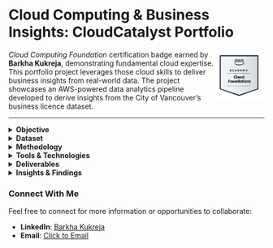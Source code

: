 # Cloud Computing & Business Insights: CloudCatalyst Portfolio

<img align="right" src="images/cloud_foundation_badge.png" width="100">

_Cloud Computing Foundation_ certification badge earned by **Barkha Kukreja**, demonstrating fundamental cloud expertise. This portfolio project leverages those cloud skills to deliver business insights from real-world data. The project showcases an AWS-powered data analytics pipeline developed to derive insights from the City of Vancouver’s business licence dataset.

---

<details>
  <summary><strong>Objective</strong></summary>

<p>
This project aimed to develop an end-to-end **Data Analytic Platform (DAP)** on AWS to analyze **City of Vancouver business license data (2013–2024)** and uncover meaningful business insights. This involved designing a robust cloud-based data pipeline to ingest and process a large public dataset, ensure data quality and security, and enable interactive analysis. By accomplishing this, the project demonstrates how cloud services can transform open data into valuable insights into urban business activity, supporting data-driven decision-making for stakeholders (e.g., city officials, entrepreneurs, or potential investors).
</p>

</details>

<details>
  <summary><strong>Dataset</strong></summary>

**City of Vancouver Business Licences (2013–2024)**, a public open dataset containing detailed records of business licences issued in the City of Vancouver from 2013 up to May 5, 2024 [City of Vancouver Open Data Portal](https://opendata.vancouver.ca/explore/dataset/business-licences-2013-to-2024/) 

### **Key Attributes:**

- **Licence Details:** Licence number, status (e.g. issued, expired, or gone out of business), issue date and expiry date (business licences are typically annual).
- **Business Information:** Business name and trade name, business type category (original classification), number of employees, and fee paid for the licence.
- **Location Information:** Business address and geographic coordinates (if the business is within city limits).

In total, the dataset contains over 780,000 records, reflecting the city’s active business landscape over 11+ years. (Under Licence By-law No. 4450, every business in Vancouver must obtain a valid licence to operate).

> **Note:** In May 2024, the City streamlined its business licence categories, consolidating 500+ business types into fewer than 100​ [City of Vancouver Open Data Portal](https://opendata.vancouver.ca/explore/dataset/business-licences-2013-to-2024/). This project’s analysis uses the original categories for consistency across 2013–2024 data. (Records from 2013–early 2024 use the pre-consolidation categories, as provided in the open dataset.) Data quality considerations from the source were also noted. For example, addresses for home-based businesses are partially redacted for privacy​ [City of Vancouver Open Data Portal](https://opendata.vancouver.ca/explore/dataset/business-licences-2013-to-2024/), and a unique ID (Licence RSN) is used to identify each licence to avoid any duplication issues​.

### **Dataset Visualization:**

**Figure 1.**
  A graph for business licensing activity patterns and yearly contributions from business authorization fees in White Rock city from 2013-2024."
 <p align="center">
<img src="images/figure_28_part1.png" alt="A graph for business licensing activity patterns and yearly contributions from business authorization fees in White Rock city from 2013-2024" width="500">
</p>

_Note:_ Displays annual issued licence counts and total fees, highlighting economic fluctuations and growth trends over the study period.

</details>

<details>
  <summary><strong>Methodology</strong></summary>

<p>
To achieve the project objectives, a full AWS-based data pipeline was implemented with the following steps:

**Data Ingestion:**  
The raw data (downloaded as CSV from Vancouver’s Open Data Portal) was **ingested into Amazon S3**, establishing a data lake for raw and processed data. An **AWS KMS** (Key Management Service) key was used to encrypt the data at rest in S3 for security. Versioning was enabled on the S3 bucket to track any changes to the dataset over time.

<p align="center">
  <img src="images/figure_32_part2.png" alt="Encryption Settings for Raw Data Bucket" width="500">
</p>

_Note_: Demonstrates secure storage of raw dataset using AWS KMS-managed keys.

---

**Data Preparation & Cleaning:**  
Using **AWS Glue DataBrew**, the dataset was profiled and cleaned through a no-code/low-code interface. This involved handling missing or anonymized fields (for instance, some home-based businesses lack address details by design  [City of Vancouver Open Data Portal](https://opendata.vancouver.ca/explore/dataset/business-licences-2013-to-2024/)), standardizing date and string formats, and filtering out irrelevant or duplicate records. A **DataBrew** _recipe_ was created to document all transformation steps (e.g., trimming whitespace in business names and converting the two-digit `FOLDERYEAR` field into a full year). This recipe was then applied in a DataBrew job, which output a **cleansed, enriched dataset** back to S3 in parquet format.

<p align="center">
  <img src="images/figure_35_part1.png" alt="AWS Glue DataBrew Cleaning Recipe Configuration" width="300" height="500">
</p>

_Note:_ Highlights visual transformation steps applied to prepare clean, queryable data.

---

**Data Cataloging:**  
An **AWS Glue Data Catalog** database and table were set up to catalog the cleaned data. The schema (column names and data types for each attribute, such as BusinessType, IssueDate, FeePaid, etc.) was defined so that other services could easily query the data. This was done by running an AWS Glue Crawler on the cleaned data in S3, which automatically inferred the schema and registered it in the Glue Catalog. The cataloged table was partitioned by year to improve query performance (each `FOLDERYEAR` as a partition).

---

**Data Analysis (Interactive Queries):**  
**Amazon Athena** analyzed the data directly from S3 via SQL queries. With the data catalog in place, Athena could query the business licence table using standard SQL without provisioning any servers. Multiple analyses were conducted:

- *Time-series analysis:* Counting the number of new licences issued each year and summing total fees collected per year.  
- *Category analysis:* Identifying the most common business categories (e.g., determining which business types had the highest number of licences) and how this distribution changed over time.
- *Status analysis:* Examining licence status trends (how many licences were not renewed or marked “Gone Out of Business” each year, etc.).  
- *Geographic analysis:* Using coordinates and address data to summarize licences by neighbourhood (e.g., Downtown vs. other areas) to see which areas had the most business activity or the highest closure rates. These queries were saved and could be re-run or adapted for further exploration. Athena’s results for key queries were exported to CSV/JSON for reporting.

<p align="center">
  <img src="images/figure_30_part2.png" alt="Athena SQL Query for Aggregating Licence Data by Year" width="500">
</p>

_Note_ Illustrates the SQL used to derive key annual business metrics using Amazon Athena.

---

**Monitoring & Logging:**  
Throughout the process, **AWS CloudWatch** and **AWS CloudTrail** were enabled to monitor the platform’s operations. CloudWatch Logs captured the DataBrew job execution details (and any error logs) and Athena query logs, including performance metrics like execution time and data scanned. CloudWatch metrics were used to verify that the DataBrew jobs and Athena queries stayed within expected run times and cost boundaries. **AWS CloudTrail** was used to audit actions in the AWS account – for example, logging who ran Athena queries or when the S3 data was accessed – providing an extra layer of transparency and security compliance for the data pipeline.

<p align="center">
  <img src="images/figure_44_part2.png" alt="AWS CloudWatch Dashboard for Project Metrics" width="500">
</p>

_Note:_ Displays usage metrics and query performance logs for data pipeline visibility.
</p>

</details>

<details>
  <summary><strong>Tools & Technologies</strong></summary>

<p>
**Amazon S3:**  
Scalable object storage used as the data lake for this project. Raw CSV data and transformed parquet data reside in S3, benefiting from high durability and integration with other AWS services.

<p align="center">
  <img src="images/figure_28_part2.png" alt="System-Level Analytical Output in Parquet Format" width="500">
</p>

_Note:_ Demonstrates how business licence data is efficiently stored in parquet format within the S3 data lake for high-performance querying.

---

**AWS Glue DataBrew:**  
A visual data preparation tool that was used to clean and transform the licence data without writing code. DataBrew’s interactive interface and transformations (splitting columns, merging data, filtering, etc.) accelerated the data cleaning process.

<p align="center">
  <img src="images/figure_26_part2.png" alt="AWS Glue DataBrew Interface Showing Project" width="500">
</p>

_Note:_ Highlights the no-code interactive data transformation workspace used in the analysis pipeline.

---

**AWS Glue Data Catalog:**  
A centralized metadata repository to store the schema of the dataset. By cataloging the data, it became queryable by Athena using a familiar database/table paradigm.

---

**Amazon Athena:**  
A serverless interactive query service that allows execution of SQL queries on data in S3. Athena was crucial for analyzing the data (e.g., aggregating records by year or business type) on demand, with results returned in seconds and without managing any infrastructure.

<p align="center">
  <img src="images/figure_30_part2.png" alt="Athena SQL Query for Aggregating Licence Data by Year" width="500">
</p>
<em>Figure No. 30 (Part 2 – Athena SQL Query for Aggregating Licence Data by Year)</em>  
_Note:_ SQL-based querying directly over S3-integrated datasets enabled rapid analysis without provisioning compute.

---

**AWS KMS (Key Management Service):**  
Managed encryption keys used to encrypt data in S3 and protect sensitive information. KMS ensured that the data (especially any containing business personal details) was secured to meet compliance requirements.

<p align="center">
  <img src="images/figure_31_part2.png" alt="Creating Encryption Keys Using AWS KMS" width="500">
</p>

_Note:_ Displays symmetric encryption key creation for securing sensitive datasets.

---

**Amazon CloudWatch:**  
Monitoring service used to collect and track metrics and logs from DataBrew and Athena. CloudWatch was configured to trigger alerts for any failed data processing jobs and to visualize trends in query run times.

<p align="center">
  <img src="images/figure_44_part2.png" alt="AWS CloudWatch Dashboard for Project Metrics" width="500">
</p>

_Note:_ Dashboards monitored resource usage, job success, and failures in near real-time.

---

**AWS CloudTrail:**  
Governance and auditing service enabled to log all actions taken on AWS resources. CloudTrail logs provided an audit trail (e.g., who accessed the S3 data or ran specific Glue/Athena operations), which is important for security and accountability in an enterprise setting.

<p align="center">
  <img src="images/figure_45_part2.png" alt="AWS CloudTrail Logging for Activity Tracking" width="500">
</p>

_Note:_ Activity logs recorded all user actions across AWS services for accountability and audit compliance.

---

**Amazon IAM:**  
(Underlying all components) Identity and Access Management was used to define fine-grained access policies. For example, IAM roles were created to allow Glue and Athena services to read the S3 data, and user permissions were set so that only authorized persons could query or modify the dataset.

</details>

</details>
<details>
  <summary><strong>Deliverables</strong></summary>

This project resulted in several tangible deliverables:

**Cleaned Data Lake (S3 Buckets):**  
A structured data lake containing the processed business licence data in parquet format, partitioned by year. Both the raw and clean datasets are available, with the latter ready for efficient querying.

<p align="center">
  <img src="images/figure_28_part2.png" alt="System-Level Analytical Output in Parquet Format" width="500">
</p>

_Note:_ Displays optimally formatted, analytics-ready business licence data stored in Amazon S3.

---

**DataBrew Transformation Recipe:**  
An AWS Glue DataBrew recipe (and job) encapsulates all data-cleaning steps. This recipe serves as documentation of data preparation logic and can be re-run on updated data or reused for similar datasets.

<p align="center">
  <img src="images/figure_27_part2.png" alt="Successful Execution of AWS Glue DataBrew Job" width="500">
</p>

_Note:_ A successful job ensures a validated transformation process and ready-to-query dataset.

---

**Athena Query Set:**  
A collection of saved SQL queries in Amazon Athena is used to generate key insights (e.g., yearly license counts, top 10 business types by count, licenses by neighbourhood, etc.). These queries, along with their results, are provided as part of the analysis documentation.

<p align="center">
  <img src="images/figure_30_part2.png" alt="Athena SQL Query for Aggregating Licence Data by Year" width="500">
</p>

_Note:_ Illustrates interactive querying used to summarize and analyze annual licensing metrics.

---

**Analytical Visualizations:**  
Graphical outputs highlighting important findings. For example, the Figure below illustrates the trend of business licence issuances and fee revenues over time. Additional charts (not shown here) were prepared to visualize the breakdown of licences by business type and by geographic area, enabling intuitive communication of the data insights.

<p align="center">
  <img src="images/figure_28_part1.png" alt="Business Licensing Activity Patterns and Fee Contributions 2013–2024" width="500">
</p>

_Note:_ Displays annual issued licence counts and total fees, highlighting economic fluctuations and growth trends.

---

**Documentation & Presentation:**  
A comprehensive report (in the form of this README and an accompanying slide deck) describing the project approach, cloud architecture diagrams of the solution, and a discussion of insights gained. This documentation is intended for academic review and for showcasing the project to potential employers or clients, demonstrating both technical implementation and business analysis outcomes.
</p>

</details>

</details>
<details>
  <summary><strong>Insights & Findings</strong></summary>

<p>
Below Figure - Business Licensing Activity Patterns. The chart above illustrates Vancouver’s business licensing activity over 2013–2024, showing **annual licences issued (purple line) and total licence fees collected (teal columns)**. There was steady growth in the number of business licences issued each year from 2013 through 2019, reflecting a robust local economy and increasing entrepreneurial activity. The peak occurred in 2019, where over **80,000** licences were issued, corresponding to roughly **$12 million** in total fees collected by the city. In 2020, a noticeable dip in new licences (and revenue) is observed – a likely impact of the COVID-19 pandemic and economic slowdown during that year. However, the trend rebounded in 2021 and onward, with 2022–2023 nearly returning to or exceeding pre-pandemic levels. (_2024 data in the chart covers only Jan–May 2024, hence appears lower_.) This temporal analysis highlights how external events can significantly influence business activity in the city.

<p align="center">
  <img src="images/figure_28_part1.png" alt="Business Licensing Activity Patterns and Fee Contributions 2013–2024" width="500">
</p>

_Note:_ Displays annual issued licence counts and total fees, highlighting economic fluctuations and growth trends.

<p>

- **Dominant Business Categories**: The analysis revealed that certain business types consistently led in number of licences. In particular, the _“Office”_ category (representing general office-based businesses) had the highest count of licences each year, making it the most common business type in Vancouver’s economy. Other top categories included **Retail Trade** (various stores and dealers) and **Food Services** (restaurants, cafes, etc.), which account for many active businesses. This dominance of offices and retail/food services indicates Vancouver’s role as a commercial and service-oriented hub. Meanwhile, some niche categories had relatively few licences. The diversity of over 500 business categories (pre-2024) also suggested a very heterogeneous business environment, ranging from tech startups to home-based artisans.

- **Geographical Distribution**: Business licence data by location underscored the _Downtown core (Central Business District) as the primary locus of business activity. The downtown area consistently saw the **highest concentration of active licences**, which is unsurprising given it’s the city’s commercial center. Other commercial corridors (e.g., Broadway, Metrotown vicinity just outside Vancouver) also showed high business counts. In contrast, residential neighbourhoods on the city’s outskirts had fewer active businesses and new licences. Interestingly, the data also pointed to higher rates of business churn in certain areas – for instance, the Renfrew/Collingwood neighbourhood had a notable number of licences with “Gone Out of Business” status relative to its total licences. This could suggest local economic challenges or shifting business demographics in that area, warranting further investigation by city planners or business development agencies.

- **Business Survival & Turnover**: By tracking licence statuses year over year, the project derived insights into business survival rates. A significant majority of licences each year were renewals of existing businesses (or continuations), indicating many businesses survive year-to-year. However, every year, a fraction of businesses do not renew – some formally close (marked as _business closed/gone out of business in the data_) while others possibly let licences lapse. For example, around **5–8%** of licences in a given year were not renewed the next year, hinting at the annual turnover in the business community. Certain business types, like seasonal markets or short-term ventures, showed higher turnover, whereas essential services (e.g., offices, healthcare, utilities) showed higher renewal rates. This insight into business longevity can be valuable for understanding the stability and dynamism of the local economy.

- **Economic Impact**: The financial aspect of the data – licence fees – highlights that **business licensing is not only a regulatory measure but also a revenue stream for the city**. Over the 2013–2023, the City of Vancouver collected well over **$80 million** in cumulative licence fees from businesses. The upward trend in fees collected (peaking in 2019, as shown in Figure) aligns with the growth in the number of licences but also reflects periodic fee adjustments and the entry of higher-fee business categories. These revenues potentially support city services and small business programs. The dip in 2020 fee revenue was significant, reinforcing how economic downturns directly affect municipal revenue. Post-2020, increasing revenues indicate recovery. This financial insight underscores the importance of supporting business continuity – keeping businesses open not only benefits employment and the economy but also the city’s fiscal health.
</p>

</p>

</details>

### Connect With Me

Feel free to connect for more information or opportunities to collaborate:

- **LinkedIn**: [Barkha Kukreja](https://www.linkedin.com/in/barkhakukreja/)
- **Email**: [Click to Email](mailto:barkhakkukreja@gmail.com)
